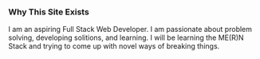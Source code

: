 ### Why This Site Exists
I am an aspiring Full Stack Web Developer. I am passionate about problem solving, developing solitions, and learning. I will be learning the ME(R)N Stack and trying to come up with novel ways of breaking things.